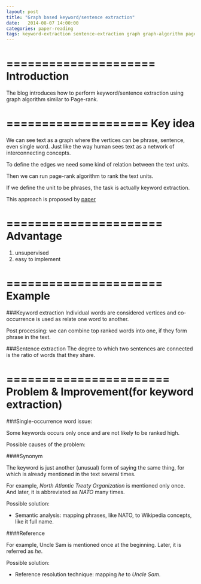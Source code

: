```yaml
---
layout: post
title: "Graph based keyword/sentence extraction"
date:   2014-08-07 14:00:00
categories: paper-reading
tags: keyword-extraction sentence-extraction graph graph-algorithm page-rank
---
```

=====================
Introduction
=====================
The blog introduces how to perform keyword/sentence extraction using graph algorithm similar to Page-rank.

====================
Key idea
====================

We can see text as a graph where the vertices can be phrase, sentence, even single word. Just like the way human sees text as a network of interconnecting concepts.

To define the edges we need some kind of relation between the text units.

Then we can run page-rank algorithm to rank the text units.

If we define the unit to be phrases, the task is actually keyword extraction.

This approach is proposed by [paper][paper]

======================
Advantage
======================
1. unsupervised
2. easy to implement

======================
Example
======================

###Keyword extraction
Individual words are considered vertices and co-occurrence is used as relate one word to another.

Post processing: we can combine top ranked words into one, if they form phrase in the text.

###Sentence extraction
The degree to which two sentences are connected is the ratio of words that they share.

=======================
Problem & Improvement(for keyword extraction)
====================

###Single-occurrence word issue:

Some keywords occurs only once and are not likely to be ranked high.

Possible causes of the problem:

####Synonym

The keyword is just another (unusual) form of saying the same thing, for which is already mentioned in the text several times. 

For example, *North Atlantic Treaty Organization* is mentioned only once. And later, it is abbreviated as *NATO* many times.

Possible solution:

- Semantic analysis: mapping phrases, like NATO, to Wikipedia concepts, like it full name.

####Reference

For example, Uncle Sam is mentioned once at the beginning. Later, it is referred as *he*.

Possible solution:

- Reference resolution technique: mapping *he* to *Uncle Sam*.


[paper]: http://www.cse.unt.edu/~rada/papers/mihalcea.emnlp04.pdf